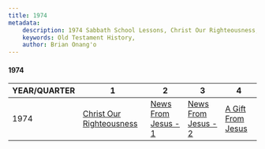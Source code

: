 ```yaml
---
title: 1974
metadata:
    description: 1974 Sabbath School Lessons, Christ Our Righteousness, News From Jesus - 1, News From Jesus - 2, A Gift From Jesus
    keywords: Old Testament History,
    author: Brian Onang'o
---
```


#### 1974

YEAR/QUARTER |   1  | 2| 3| 4
-------------|------------|---|--|---
1974   |  [Christ Our Righteousness](/1971-1980/1974/quarter1) | [News From Jesus - 1](/1971-1980/1974/quarter2) | [News From Jesus - 2](/1971-1980/1974/quarter3) | [A Gift From Jesus](/1971-1980/1974/quarter4) |
 